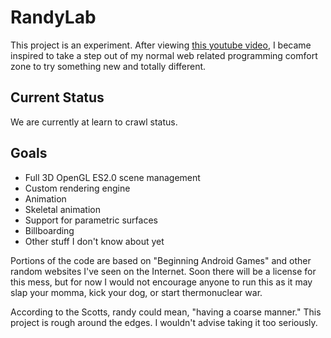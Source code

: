 # RandyLab

This project is an experiment. After viewing
[this youtube video](http://www.youtube.com/watch?v=9N-kgCqy2xs), I became inspired
to take a step out of my normal web related programming comfort zone to try something
new and totally different.

## Current Status

We are currently at learn to crawl status.

## Goals

* Full 3D OpenGL ES2.0 scene management
* Custom rendering engine
* Animation
* Skeletal animation
* Support for parametric surfaces
* Billboarding
* Other stuff I don't know about yet

Portions of the code are based on "Beginning Android Games" and other random websites
I've seen on the Internet. Soon there will be a license for this mess, but for now I would
not encourage anyone to run this as it may slap your momma, kick your dog, or start thermonuclear war.

According to the Scotts, randy could mean, "having a coarse manner." This project is rough around the
edges. I wouldn't advise taking it too seriously.